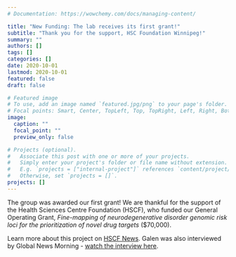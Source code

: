 ```yaml
---
# Documentation: https://wowchemy.com/docs/managing-content/

title: "New Funding: The lab receives its first grant!"
subtitle: "Thank you for the support, HSC Foundation Winnipeg!"
summary: ""
authors: []
tags: []
categories: []
date: 2020-10-01
lastmod: 2020-10-01
featured: false
draft: false

# Featured image
# To use, add an image named `featured.jpg/png` to your page's folder.
# Focal points: Smart, Center, TopLeft, Top, TopRight, Left, Right, BottomLeft, Bottom, BottomRight.
image:
  caption: ""
  focal_point: ""
  preview_only: false

# Projects (optional).
#   Associate this post with one or more of your projects.
#   Simply enter your project's folder or file name without extension.
#   E.g. `projects = ["internal-project"]` references `content/project/deep-learning/index.md`.
#   Otherwise, set `projects = []`.
projects: []
---
```

The group was awarded our first grant! We are thankful for the support of the Health Sciences Centre Foundation (HSCF), who funded our General Operating Grant, *Fine-mapping of neurodegenerative disorder genomic risk loci for the prioritization of novel drug targets* ($70,000). 

Learn more about this project on [HSCF News](https://www.hscfoundation.mb.ca/uncategorized/hsc-foundation-awards-over-300000-to-health-care-thought-leaders/). Galen was also interviewed by Global News Morning - [watch the interview here](https://globalnews.ca/video/7401025/2020-hsc-millionaire-lottery-funding-research).


